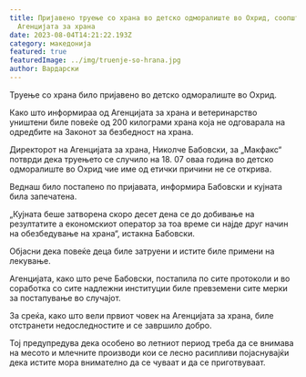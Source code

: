 ```yaml
---
title: Пријавено труење со храна во детско одморалиште во Охрид, соопштија од
  Агенцијата за храна
date: 2023-08-04T14:21:22.193Z
category: македонија
featured: true
featuredImage: ../img/truenje-so-hrana.jpg
author: Вардарски
---
```

<!--StartFragment-->

Труење со храна било пријавено во детско одморалиште во Охрид.



<!--EndFragment--><!--StartFragment-->

Како што информираа од Агенцијата за храна и ветеринарство уништени биле повеќе од 200 килограми храна која не одговарала на одредбите на Законот за безбедност на храна.

Директорот на Агенцијата за храна, Николче Бабовски, за „Макфакс“ потврди дека труењето се случило на 18. 07 оваа година во детско одморалиште во Охрид чие име од етички причини не се открива.

Веднаш било постапено по пријавата, информира Бабовски и кујната била запечатена.

„Кујната беше затворена скоро десет дена се до добивање на резултатите а економскиот оператор за тоа време си најде друг начин на обезбедување на храна“, истакна Бабовски.

Објасни дека повеќе деца биле затруени и истите биле примени на лекување.

Агенцијата, како што рече Бабовски, постапила по сите протоколи и во соработка со сите надлежни институции биле превземени сите мерки за постапување во случајот.

За среќа, како што вели првиот човек на Агенцијата за храна, биле отстранети недоследностите и се завршило добро.

Тој предупредува дека особено во летниот период треба да се внимава на месото и млечните производи кои се лесно расипливи појаснувајќи дека истите мора внимателно да се чуваат и да се приготвуваат.

<!--EndFragment-->